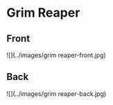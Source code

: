 # Grim Reaper
 ## Front
 ![](../images/grim reaper-front.jpg)
 ## Back
 ![](../images/grim reaper-back.jpg)